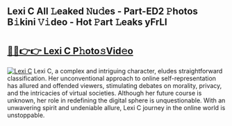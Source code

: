 ## Lexi C All 𝙻eaked 𝙽u𝚍es - Part-ED2 𝙿hotos B𝚒kini 𝚅𝚒deo - Hot 𝙿art 𝙻eaks yFrLI

# <h2><a href="http://ld7plwo.urlbe.top/?page=Lexi+C">🔗🔗👉👉 Lexi C P𝚑oto𝚜Vid𝚎o</a></h2>

[![Lexi C](https://i.imgur.com/eBuTRDB.gif)](http://ld7plwo.urlbe.top/?page=Lexi+C)
Lexi C, a complex and intriguing character, eludes straightforward classification. Her unconventional approach to online self-representation has allured and offended viewers, stimulating debates on morality, privacy, and the intricacies of virtual societies. Although her future course is unknown, her role in redefining the digital sphere is unquestionable. With an unwavering spirit and undeniable allure, Lexi C journey in the online world is unstoppable.
